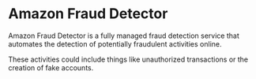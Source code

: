 # Amazon Fraud Detector

Amazon Fraud Detector is a fully managed fraud detection service that automates the detection of potentially fraudulent activities online.

These activities could include things like unauthorized transactions or the creation of fake accounts.
